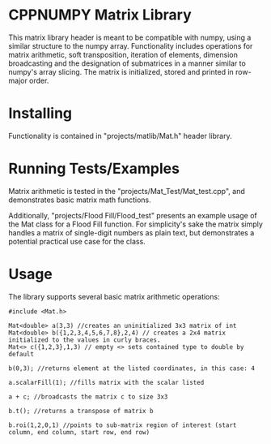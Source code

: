 # CPPNUMPY Matrix Library
This matrix library header is meant to be compatible with numpy, using a similar
structure to the numpy array. Functionality includes operations for matrix arithmetic,
soft transposition, iteration of elements, dimension broadcasting and the designation
of submatrices in a manner similar to numpy's array slicing. The matrix is initialized,
stored and printed in row-major order.

# Installing
Functionality is contained in "projects/matlib/Mat.h" header library.

# Running Tests/Examples
Matrix arithmetic is tested in the "projects/Mat_Test/Mat_test.cpp", and demonstrates basic
matrix math functions.

Additionally, "projects/Flood Fill/Flood_test" presents an example usage of the Mat class for
a Flood Fill function. For simplicity's sake the matrix simply handles a matrix of single-digit
numbers as plain text, but demonstrates a potential practical use case for the class.

# Usage
The library supports several basic matrix arithmetic operations:
```
#include <Mat.h>

Mat<double> a(3,3) //creates an uninitialized 3x3 matrix of int
Mat<double> b({1,2,3,4,5,6,7,8},2,4) // creates a 2x4 matrix initialized to the values in curly braces.
Mat<> c({1,2,3},1,3) // empty <> sets contained type to double by default

b(0,3); //returns element at the listed coordinates, in this case: 4

a.scalarFill(1); //fills matrix with the scalar listed

a + c; //broadcasts the matrix c to size 3x3

b.t(); //returns a transpose of matrix b

b.roi(1,2,0,1) //points to sub-matrix region of interest (start column, end column, start row, end row)
```
